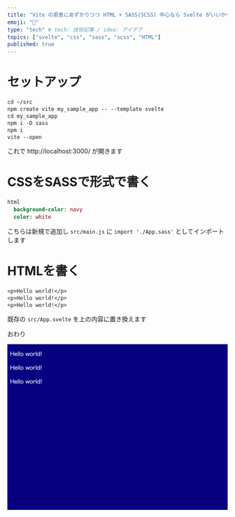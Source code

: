 ```yaml
---
title: "Vite の恩恵にあずかりつつ HTML + SASS(SCSS) 中心なら Svelte がいいかもしれない"
emoji: "🐙"
type: "tech" # tech: 技術記事 / idea: アイデア
topics: ["svelte", "css", "sass", "scss", "HTML"]
published: true
---
```


# セットアップ #

```shell
cd ~/src
npm create vite my_sample_app -- --template svelte
cd my_sample_app
npm i -D sass
npm i
vite --open
```

これで http://localhost:3000/ が開きます

# CSSをSASSで形式で書く #

```sass:src/App.sass
html
  background-color: navy
  color: white
```

こちらは新規で追加し `src/main.js` に `import './App.sass'` としてインポートします

# HTMLを書く #

```html:src/App.svelte
<p>Hello world!</p>
<p>Hello world!</p>
<p>Hello world!</p>
```

既存の `src/App.svelte` を上の内容に置き換えます

おわり

![](/images/4ff99e84325c47/browser_ss1.png)
